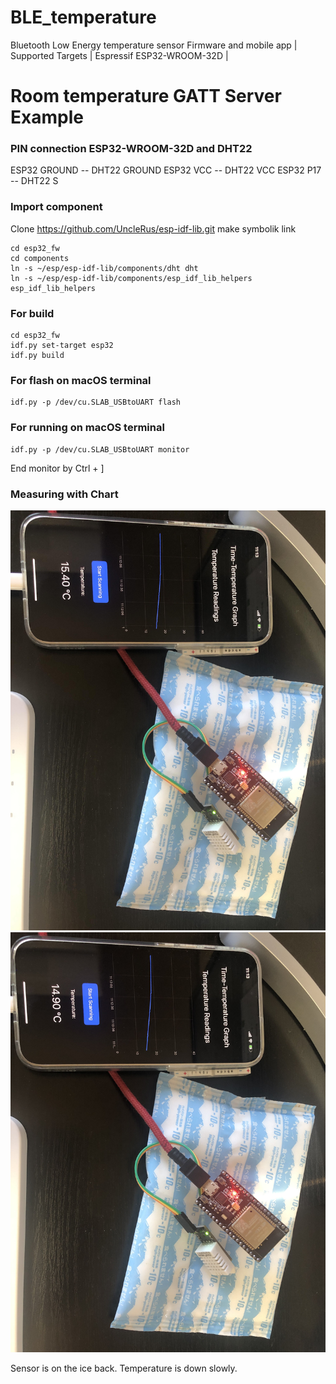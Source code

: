 # BLE_temperature
Bluetooth Low Energy temperature sensor Firmware and mobile app
| Supported Targets | Espressif ESP32-WROOM-32D |

# Room temperature GATT Server Example

### PIN connection ESP32-WROOM-32D and DHT22

ESP32 GROUND -- DHT22 GROUND
ESP32 VCC    -- DHT22 VCC
ESP32 P17    -- DHT22 S

### Import component
Clone https://github.com/UncleRus/esp-idf-lib.git
make symbolik link
```
cd esp32_fw
cd components
ln -s ~/esp/esp-idf-lib/components/dht dht
ln -s ~/esp/esp-idf-lib/components/esp_idf_lib_helpers esp_idf_lib_helpers
```

### For build
```
cd esp32_fw
idf.py set-target esp32
idf.py build
```

### For flash on macOS terminal
```
idf.py -p /dev/cu.SLAB_USBtoUART flash
```

### For running on macOS terminal
```
idf.py -p /dev/cu.SLAB_USBtoUART monitor
```

End monitor by Ctrl + ]


### Measuring with Chart
![Measuring temp 0](images/temp2.jpg)
![Measuring temp 1](images/temp3.jpg)

Sensor is on the ice back. Temperature is down slowly. 
